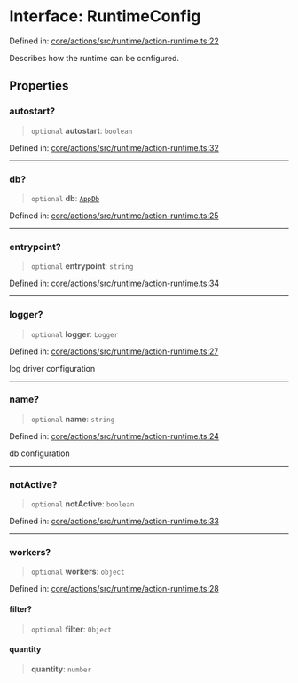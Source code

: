 # Interface: RuntimeConfig

Defined in: [core/actions/src/runtime/action-runtime.ts:22](https://github.com/LaWebcapsule/orbits/blob/c4befb32b2d934358ccc272f7a69227913bbc4a1/core/actions/src/runtime/action-runtime.ts#L22)

Describes how the runtime can be configured.

## Properties

### autostart?

> `optional` **autostart**: `boolean`

Defined in: [core/actions/src/runtime/action-runtime.ts:32](https://github.com/LaWebcapsule/orbits/blob/c4befb32b2d934358ccc272f7a69227913bbc4a1/core/actions/src/runtime/action-runtime.ts#L32)

***

### db?

> `optional` **db**: [`AppDb`](AppDb.md)

Defined in: [core/actions/src/runtime/action-runtime.ts:25](https://github.com/LaWebcapsule/orbits/blob/c4befb32b2d934358ccc272f7a69227913bbc4a1/core/actions/src/runtime/action-runtime.ts#L25)

***

### entrypoint?

> `optional` **entrypoint**: `string`

Defined in: [core/actions/src/runtime/action-runtime.ts:34](https://github.com/LaWebcapsule/orbits/blob/c4befb32b2d934358ccc272f7a69227913bbc4a1/core/actions/src/runtime/action-runtime.ts#L34)

***

### logger?

> `optional` **logger**: `Logger`

Defined in: [core/actions/src/runtime/action-runtime.ts:27](https://github.com/LaWebcapsule/orbits/blob/c4befb32b2d934358ccc272f7a69227913bbc4a1/core/actions/src/runtime/action-runtime.ts#L27)

log driver configuration

***

### name?

> `optional` **name**: `string`

Defined in: [core/actions/src/runtime/action-runtime.ts:24](https://github.com/LaWebcapsule/orbits/blob/c4befb32b2d934358ccc272f7a69227913bbc4a1/core/actions/src/runtime/action-runtime.ts#L24)

db configuration

***

### notActive?

> `optional` **notActive**: `boolean`

Defined in: [core/actions/src/runtime/action-runtime.ts:33](https://github.com/LaWebcapsule/orbits/blob/c4befb32b2d934358ccc272f7a69227913bbc4a1/core/actions/src/runtime/action-runtime.ts#L33)

***

### workers?

> `optional` **workers**: `object`

Defined in: [core/actions/src/runtime/action-runtime.ts:28](https://github.com/LaWebcapsule/orbits/blob/c4befb32b2d934358ccc272f7a69227913bbc4a1/core/actions/src/runtime/action-runtime.ts#L28)

#### filter?

> `optional` **filter**: `Object`

#### quantity

> **quantity**: `number`
